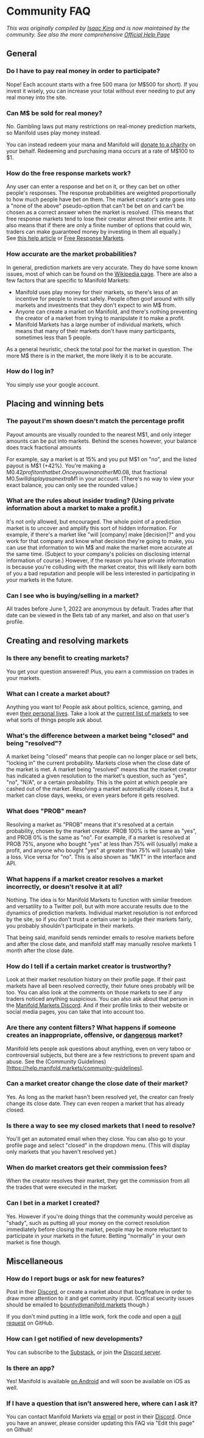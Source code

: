 # Community FAQ

_This was originally compiled by [Isaac King](https://outsidetheasylum.blog/manifold-markets-faq/) and is now maintained by the community. See also the more comprehensive [Official Help Page](https://help.manifold.markets/)_

## General

### Do I have to pay real money in order to participate?

Nope! Each account starts with a free 500 mana (or M$500 for short). If you invest it wisely, you can increase your total without ever needing to put any real money into the site.

### Can M$ be sold for real money?

No. Gambling laws put many restrictions on real-money prediction markets, so Manifold uses play money instead.

You can instead redeem your mana and Manifold will [donate to a charity](http://manifold.markets/charity) on your behalf. Redeeming and purchasing mana occurs at a rate of M$100 to $1.

### How do the free response markets work?

Any user can enter a response and bet on it, or they can bet on other people's responses. The response probabilities are weighted proportionally to how much people have bet on them. The market creator's ante goes into a "none of the above" pseudo-option that can't be bet on and can't be chosen as a correct answer when the market is resolved. (This means that free response markets tend to lose their creator almost their entire ante. It also means that if there are only a finite number of options that could win, traders can make guaranteed money by investing in them all equally.) See [this help article](https://help.manifold.markets/manifold-101/types-of-markets) or [Free Response Markets](./market-details.md#free-response-markets).

### How accurate are the market probabilities?

In general, prediction markets are very accurate. They do have some known issues, most of which can be found on the [Wikipedia page](https://en.wikipedia.org/wiki/Prediction_market#Accuracy). There are also a few factors that are specific to Manifold Markets:

- Manifold uses play money for their markets, so there's less of an incentive for people to invest safely. People often goof around with silly markets and investments that they don't expect to win M$ from.
- Anyone can create a market on Manifold, and there's nothing preventing the creator of a market from trying to manipulate it to make a profit.
- Manifold Markets has a large number of individual markets, which means that many of their markets don't have many participants, sometimes less than 5 people.

As a general heuristic, check the total pool for the market in question. The more M$ there is in the market, the more likely it is to be accurate.

### How do I log in?

You simply use your google account.

## Placing and winning bets

### The payout I'm shown doesn't match the percentage profit

Payout amounts are visually rounded to the nearest M$1, and only integer amounts can be put into markets. Behind the scenes however, your balance does track fractional amounts

For example, say a market is at 15% and you put M$1 on "no", and the listed payout is M$1 (+42%). You're making a M$0.42 profit on that bet. Once you win another M$0.08, that fractional M$0.5 will display as an extra M$1 in your account. (There's no way to view your exact balance, you can only see the rounded value.)

### What are the rules about insider trading? (Using private information about a market to make a profit.)

It's not only allowed, but encouraged. The whole point of a prediction market is to uncover and amplify this sort of hidden information. For example, if there's a market like "will [company] make [decision]?" and you work for that company and know what decision they're going to make, you can use that information to win M$ and make the market more accurate at the same time. (Subject to your company's policies on disclosing internal information of course.) However, if the reason you have private information is because you're colluding with the market creator, this will likely earn both of you a bad reputation and people will be less interested in participating in your markets in the future.

### Can I see who is buying/selling in a market?

All trades before June 1, 2022 are anonymous by default. Trades after that date can be viewed in the Bets tab of any market, and also on that user's profile.

## Creating and resolving markets

### Is there any benefit to creating markets?

You get your question answered! Plus, you earn a commission on trades in your markets.

### What can I create a market about?

Anything you want to! People ask about politics, science, gaming, and even [their personal lives](https://www.smbc-comics.com/?id=2418). Take a look at the [current list of markets](https://manifold.markets/search?s=score&f=open) to see what sorts of things people ask about.

### What's the difference between a market being "closed" and being "resolved"?

A market being "closed" means that people can no longer place or sell bets, "locking in" the current probability. Markets close when the close date of the market is met. A market being "resolved" means that the market creator has indicated a given resolution to the market's question, such as "yes", "no", "N/A", or a certain probability. This is the point at which people are cashed out of the market. Resolving a market automatically closes it, but a market can close days, weeks, or even years before it gets resolved.

### What does "PROB" mean?

Resolving a market as "PROB" means that it's resolved at a certain probability, chosen by the market creator. PROB 100% is the same as "yes", and PROB 0% is the same as "no". For example, if a market is resolved at PROB 75%, anyone who bought "yes" at less than 75% will (usually) make a profit, and anyone who bought "yes" at greater than 75% will (usually) take a loss. Vice versa for "no". This is also shown as "MKT" in the interface and API.

### What happens if a market creator resolves a market incorrectly, or doesn't resolve it at all?

Nothing. The idea is for Manifold Markets to function with similar freedom and versatility to a Twitter poll, but with more accurate results due to the dynamics of prediction markets. Individual market resolution is not enforced by the site, so if you don't trust a certain user to judge their markets fairly, you probably shouldn't participate in their markets.

That being said, manifold sends reminder emails to resolve markets before and after the close date, and manifold staff may manually resolve markets 1 month after the close date.

### How do I tell if a certain market creator is trustworthy?

Look at their market resolution history on their profile page. If their past markets have all been resolved correctly, their future ones probably will be too. You can also look at the comments on those markets to see if any traders noticed anything suspicious. You can also ask about that person in the [Manifold Markets Discord](https://discord.gg/eHQBNBqXuh). And if their profile links to their website or social media pages, you can take that into account too.

### Are there any content filters? What happens if someone creates an inappropriate, offensive, or [dangerous](https://en.wikipedia.org/wiki/Assassination_market) market?

Manifold lets people ask questions about anything, even on very taboo or controversial subjects, but there are a few restrictions to prevent spam and abuse. See the (Community Guidelines)[https://help.manifold.markets/community-guidelines].

### Can a market creator change the close date of their market?

Yes. As long as the market hasn't been resolved yet, the creator can freely change its close date. They can even reopen a market that has already closed.

### Is there a way to see my closed markets that I need to resolve?

You'll get an automated email when they close. You can also go to your profile page and select "closed" in the dropdown menu. (This will display only markets that you haven't resolved yet.)

### When do market creators get their commission fees?

When the creator resolves their market, they get the commission from all the trades that were executed in the market.

### Can I bet in a market I created?

Yes. However if you're doing things that the community would perceive as "shady", such as putting all your money on the correct resolution immediately before closing the market, people may be more reluctant to participate in your markets in the future. Betting "normally" in your own market is fine though.

## Miscellaneous

### How do I report bugs or ask for new features?

Post in their [Discord](https://discord.gg/eHQBNBqXuh), or create a market about that bug/feature in order to draw more attention to it and get community input. (Critical security issues should be emailed to [bounty@manifold.markets](mailto:bounty@manifold.markets) though.)

If you don't mind putting in a little work, fork the code and open a [pull request](https://github.com/manifoldmarkets/manifold/pulls) on GitHub.

### How can I get notified of new developments?

You can subscribe to the [Substack](https://manifoldmarkets.substack.com/), or join the [Discord server](https://discord.gg/eHQBNBqXuh).

### Is there an app?

Yes! Manifold is available [on Android](https://play.google.com/store/apps/details?id=com.markets.manifold) and will soon be available on iOS as well.

### If I have a question that isn't answered here, where can I ask it?

You can contact Manifold Markets via [email](mailto:info@manifold.markets) or post in their [Discord](https://discord.gg/eHQBNBqXuh). Once you have an answer, please consider updating this FAQ via "Edit this page" on Github!
